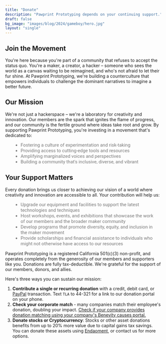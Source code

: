 ```yaml
---
title: "Donate"
description: "Pawprint Prototyping depends on your continuing support."
draft: false
bg_image: "images/blog/2024/gameboy/hero.jpg"
layout: "single"
---
```

<style>
ul {
   list-style-type: disc;
   padding-left: 40px;
   color: #7b7b7b;
   font-size: 15px;
   font-family: roboto,sans-serif;
   margin: 10px;
}

section.section{
  padding: 50px 0 !important;
}
</style>


<div class="row">
<div class="col-md-6">
<p>

## Join the Movement

You're here because you're part of a community that refuses to accept the status quo. You're a maker, a creator, a 
hacker – someone who sees the world as a canvas waiting to be reimagined, and who's not afraid to let their fur shine. 
At Pawprint Prototyping, we're building a counterculture that empowers individuals to challenge the dominant narratives 
to imagine a better future.
</p>
</div>

<div class="col-md-6">

<!-- Begin Give Lively Fundraising Widget -->
<script>gl=document.createElement('script');gl.src='https://secure.givelively.org/widgets/simple_donation/totally-legit-agency.js?show_suggested_amount_buttons=true&show_in_honor_of=false&address_required=false&has_required_custom_question=null&suggested_donation_amounts[]=32&suggested_donation_amounts[]=52&suggested_donation_amounts[]=128&suggested_donation_amounts[]=255';document.getElementsByTagName('head')[0].appendChild(gl);</script><div id="give-lively-widget" class="gl-simple-donation-widget"></div>
<!-- End Give Lively Fundraising Widget -->

</div>
</div>

<p>

## Our Mission

We're not just a hackerspace – we're a laboratory for creativity and innovation. Our members are the spark that ignites 
the flame of progress, and our community is the fertile ground where ideas take root and grow. By supporting Pawprint
Prototyping, you're investing in a movement that's dedicated to:

* Fostering a culture of experimentation and risk-taking
* Providing access to cutting-edge tools and resources
* Amplifying marginalized voices and perspectives
* Building a community that's inclusive, diverse, and vibrant

## Your Support Matters

Every donation brings us closer to achieving our vision of a world where creativity and innovation are accessible to 
all. Your contribution will help us:

* Upgrade our equipment and facilities to support the latest technologies and techniques
* Host workshops, events, and exhibitions that showcase the work of our members and the broader maker community
* Develop programs that promote diversity, equity, and inclusion in the maker movement
* Provide scholarships and financial assistance to individuals who might not otherwise have access to our resources

Pawprint Prototyping is a registered California 501(c)(3) non-profit, and operates completely from the generosity of
our members and supporters like you.  Donations are fully tax-deductible.  We're grateful for the support of our members, 
donors, and allies.

Here's three ways you can sustain our mission:

1. **Contribute a single or recurring donation** with a credit, debit card, or [PayPal](https://www.paypal.com/donate/?hosted_button_id=KHRVZ4QL8BGF8) transaction.
   Text `TLA` to 44-321 for a link to our donation portal on your phone.
2. **Check your corporate match** - many companies match their employee's donation, doubling your impact.
   [Check if your company provides donation matching using your company's Benevity causes portal.](https://causes.benevity.org/causes/840-844428024)
3. **Donate stocks or Cryptocurrency**:  Stocks or other asset donations benefits from up to 20% more value due to
   capital gains tax savings.  You can donate these assets using [Endaoment](https://app.endaoment.org/orgs/84-4428024),
   or contact us for more options.

</p>



